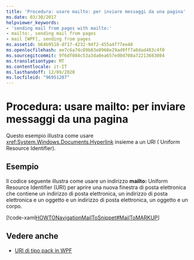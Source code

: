 ```yaml
---
title: 'Procedura: usare mailto: per inviare messaggi da una pagina'
ms.date: 03/30/2017
helpviewer_keywords:
- 'sending mail from pages with mailto:'
- mailto:, sending mail from pages
- mail [WPF], sending from pages
ms.assetid: b64b9518-df17-4232-94f2-455a4f77ee48
ms.openlocfilehash: ee7c6a74c89b83e8960e29ad9ff7a8dad483c4f0
ms.sourcegitcommit: 9f6df084c53a3da0ea657ed0d708a72213683084
ms.translationtype: MT
ms.contentlocale: it-IT
ms.lasthandoff: 12/09/2020
ms.locfileid: "96951287"
---
```

# <a name="how-to-use-mailto-to-send-mail-from-a-page"></a>Procedura: usare mailto: per inviare messaggi da una pagina
Questo esempio illustra come usare <xref:System.Windows.Documents.Hyperlink> insieme a un URI (  Uniform Resource Identifier).  
  
## <a name="example"></a>Esempio  
 Il codice seguente illustra come usare un indirizzo **mailto:** Uniform Resource Identifier (URI) per aprire una nuova finestra di posta elettronica che contiene un indirizzo di posta elettronica, un indirizzo di posta elettronica e un oggetto e un indirizzo di posta elettronica, un oggetto e un corpo.  
  
 [!code-xaml[HOWTONavigationMailToSnippet#MailToMARKUP](~/samples/snippets/csharp/VS_Snippets_Wpf/HOWTONavigationMailToSnippet/CS/HomePage.xaml#mailtomarkup)]  
  
## <a name="see-also"></a>Vedere anche

- [URI di tipo pack in WPF](pack-uris-in-wpf.md)
